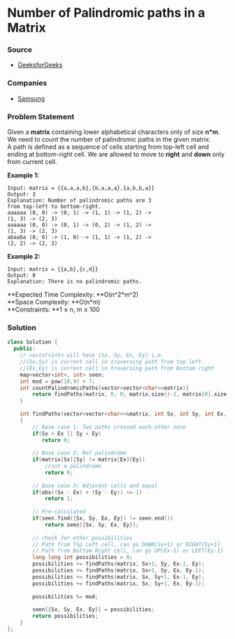 # Number of Palindromic paths in a Matrix

### Source

* [GeeksforGeeks](https://practice.geeksforgeeks.org/problems/number-of-palindromic-paths-in-a-matrix0819/1#)

### Companies

* [Samsung](../../company-based-lists/samsung.md)

### Problem Statement

Given a **matrix** containing lower alphabetical characters only of size **n\*m**. We need to count the number of palindromic paths in the given matrix.\
 A path is defined as a sequence of cells starting from top-left cell and ending at bottom-right cell. We are allowed to move to **right** and **down** only from current cell.

**Example 1:**

```
Input: matrix = {{a,a,a,b},{b,a,a,a},{a,b,b,a}}
Output: 3
Explanation: Number of palindromic paths are 3 
from top-left to bottom-right.
aaaaaa (0, 0) -> (0, 1) -> (1, 1) -> (1, 2) -> 
(1, 3) -> (2, 3)    
aaaaaa (0, 0) -> (0, 1) -> (0, 2) -> (1, 2) -> 
(1, 3) -> (2, 3)    
abaaba (0, 0) -> (1, 0) -> (1, 1) -> (1, 2) -> 
(2, 2) -> (2, 3)
```

**Example 2:**

```
Input: matrix = {{a,b},{c,d}}
Output: 0
Explanation: There is no palindromic paths.
```

**Expected Time Complexity: **O(n^2\*m^2)\
**Space Complexity: **O(n\*m)\
**Constraints: **1 ≤ n, m ≤ 100

### Solution

```cpp
class Solution {
  public:
    // vector<int> will have (Sx, Sy, Ex, Ey) i.e. 
    //(Sx,Sy) is current cell in traversing path from top left
    //(Ex,Ey) is current cell in traversing path from Bottom right
    map<vector<int>, int> seen;
    int mod = pow(10,9) + 7;
    int countPalindromicPaths(vector<vector<char>>matrix){
        return findPaths(matrix, 0, 0, matrix.size()-1, matrix[0].size()-1);
    }
    
    int findPaths(vector<vector<char>>&matrix, int Sx, int Sy, int Ex, int Ey)
    {
        // Base case 1: Two paths crossed each other zone
        if(Sx > Ex || Sy > Ey)
           return 0;
        
        // Base case 2: Not palindrome  
        if(matrix[Sx][Sy] != matrix[Ex][Ey])
            //not a palindrome
            return 0;
        
        // Base case 3: Adjacent cells and equal
        if(abs((Sx - Ex) + (Sy - Ey)) <= 1)
            return 1;
         
        // Pre-calculated   
        if(seen.find({Sx, Sy, Ex, Ey}) != seen.end())
            return seen[{Sx, Sy, Ex, Ey}];
        
        // check for other possibilities
        // Path from Top Left cell, can go DOWN(Sx+1) or RIGHT(Sy+1)
        // Path from Bottom Right cell, can go UP(Ex-1) or LEFT(Ey-1)
        long long int possibilities = 0;
        possibilities += findPaths(matrix, Sx+1, Sy, Ex-1, Ey);
        possibilities += findPaths(matrix, Sx+1, Sy, Ex, Ey-1);
        possibilities += findPaths(matrix, Sx, Sy+1, Ex-1, Ey);
        possibilities += findPaths(matrix, Sx, Sy+1, Ex, Ey-1);
        
        possibilities %= mod;
        
        seen[{Sx, Sy, Ex, Ey}] = possibilities;
        return possibilities;
    }
};
```
